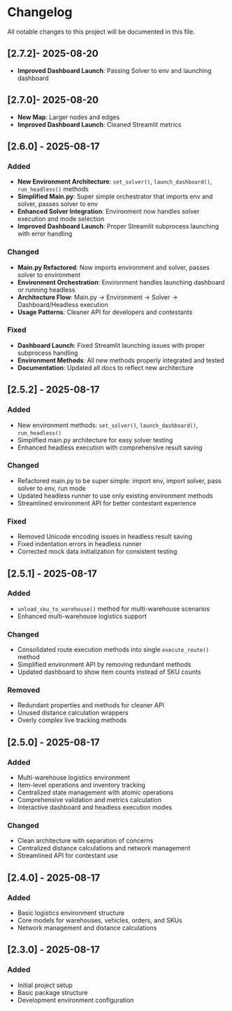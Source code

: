 # Changelog

All notable changes to this project will be documented in this file.

## [2.7.2]- 2025-08-20
- **Improved Dashboard Launch**: Passing Solver to env and launching dashboard
## [2.7.0]- 2025-08-20
- **New Map**: Larger nodes and edges 
- **Improved Dashboard Launch**: Cleaned Streamlit metrics

## [2.6.0] - 2025-08-17

### Added
- **New Environment Architecture**: `set_solver()`, `launch_dashboard()`, `run_headless()` methods
- **Simplified Main.py**: Super simple orchestrator that imports env and solver, passes solver to env
- **Enhanced Solver Integration**: Environment now handles solver execution and mode selection
- **Improved Dashboard Launch**: Proper Streamlit subprocess launching with error handling

### Changed
- **Main.py Refactored**: Now imports environment and solver, passes solver to environment
- **Environment Orchestration**: Environment handles launching dashboard or running headless
- **Architecture Flow**: Main.py → Environment → Solver → Dashboard/Headless execution
- **Usage Patterns**: Cleaner API for developers and contestants

### Fixed
- **Dashboard Launch**: Fixed Streamlit launching issues with proper subprocess handling
- **Environment Methods**: All new methods properly integrated and tested
- **Documentation**: Updated all docs to reflect new architecture

## [2.5.2] - 2025-08-17

### Added
- New environment methods: `set_solver()`, `launch_dashboard()`, `run_headless()`
- Simplified main.py architecture for easy solver testing
- Enhanced headless execution with comprehensive result saving

### Changed
- Refactored main.py to be super simple: import env, import solver, pass solver to env, run mode
- Updated headless runner to use only existing environment methods
- Streamlined environment API for better contestant experience

### Fixed
- Removed Unicode encoding issues in headless result saving
- Fixed indentation errors in headless runner
- Corrected mock data initialization for consistent testing

## [2.5.1] - 2025-08-17

### Added
- `unload_sku_to_warehouse()` method for multi-warehouse scenarios
- Enhanced multi-warehouse logistics support

### Changed
- Consolidated route execution methods into single `execute_route()` method
- Simplified environment API by removing redundant methods
- Updated dashboard to show item counts instead of SKU counts

### Removed
- Redundant properties and methods for cleaner API
- Unused distance calculation wrappers
- Overly complex live tracking methods

## [2.5.0] - 2025-08-17

### Added
- Multi-warehouse logistics environment
- Item-level operations and inventory tracking
- Centralized state management with atomic operations
- Comprehensive validation and metrics calculation
- Interactive dashboard and headless execution modes

### Changed
- Clean architecture with separation of concerns
- Centralized distance calculations and network management
- Streamlined API for contestant use

## [2.4.0] - 2025-08-17

### Added
- Basic logistics environment structure
- Core models for warehouses, vehicles, orders, and SKUs
- Network management and distance calculations

## [2.3.0] - 2025-08-17

### Added
- Initial project setup
- Basic package structure
- Development environment configuration
